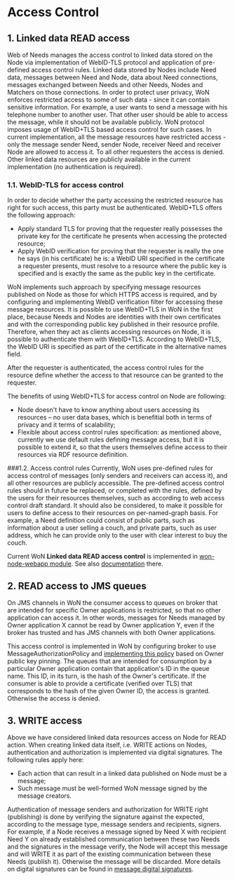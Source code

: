 #	Access Control

## 1.	Linked data READ access

Web of Needs manages the access control to linked data stored on the Node via implementation of WebID-TLS protocol 
and application of pre-defined access control rules. Linked data stored by Nodes include Need data, messages between 
Need and Node, data about Need connections, messages exchanged between Needs and other Needs, Nodes and Matchers on 
those connections. In order to protect user privacy, WoN enforces restricted access to some of such data - since it 
can contain sensitive information. For example, a user wants to send a message with his telephone number to another 
user. That other user should be able to access the message, while it should not be available publicly. WoN protocol 
imposes usage of WebID+TLS based access control for such cases. In current implementation, all the message 
resources have restricted access - only the message sender Need, sender Node, receiver Need and receiver Node are 
allowed to access it. To all other requesters the access is denied. Other linked data resources are publicly 
available in the current implementation (no authentication is required). 

### 1.1.	WebID-TLS for access control
In order to decide whether the party accessing the restricted resource has right for such access, this party must be 
authenticated. WebID+TLS offers the following approach:
*	Apply standard TLS for proving that the requester really possesses the private key for the certificate he presents 
when accessing the protected resource;
*	Apply WebID verification for proving that the requester is really the one he says (in his certificate) he is: a 
WebID URI specified in the certificate a requester presents, must resolve to a resource where the public key is 
specified and is exactly the same as the public key in the certificate.

WoN implements such approach by specifying message resources published on Node as those for which HTTPS access is 
required, and by configuring and implementing WebID verification filter for accessing these message resources. It is 
possible to use WebID+TLS in WoN in the first place, because Needs and Nodes are identities with their own 
certificates and with the corresponding public key published in their resource profile. Therefore, when they act as 
clients accessing resources on Node, it is possible to authenticate them with WebID+TLS. According to WebID+TLS, the 
WebID URI is specified as part of the certificate in the alternative names field.


After the requester is authenticated, the access control rules for the resource define whether the access to that 
resource can be granted to the requester.


The benefits of using WebID+TLS for access control on Node are following:
*	Node doesn't have to know anything about users accessing its resources – no user data bases, which is benefitial 
both in terms of privacy and it terms of scalability;
*	Flexible about access control rules specification: as mentioned above, currently we use default rules defining 
message access, but it is possible to extend it, so that the users themselves define access to their resources via 
RDF resource definition.

###1.2.	Access control rules
Currently, WoN uses pre-defined rules for access control of messages (only senders and receivers can access it), and 
all other resources are publicly accessible. The pre-defined access control rules should in future be replaced, or 
completed with the rules, defined by the users for their resources themselves, such as according to web access 
control draft standard. It should also be considered, to make
 it possible for users to define access to their resources on per-named-graph basis. For example, a Need definition 
 could consist of public parts, such as information about a user selling a couch, and private parts, such as user 
 address, which he can provide only to the user with clear interest to buy the couch.

Current WoN **Linked data READ access control** is implemented in [won-node-webapp module](../../won-node-webapp). 
See also [documentation](../../won-node-webapp/doc/linked-data-access.md) there.

## 2.	READ access to JMS queues
On JMS channels in WoN the consumer access to queues on broker that are intended for specific Owner applications is 
restricted, so that no other application can access it. In other words, messages for Needs managed by Owner 
application X cannot be read by Owner application Y, even if the broker has trusted and has JMS channels with both 
Owner applications.

This access control is implemented in WoN by configuring broker to use MessageAuthorizationPolicy
and [implementing this policy](../../won-cryptography/src/main/java/won/cryptography/service/MessageOwnerConsumptionPolicy.java) based on Owner 
public key pinning. The queues that are intended for consumption by a particular Owner application contain that 
application's ID in the queue name. This ID, in its turn, is the hash of the Owner's certificate. If the consumer is 
able to provide a certificate (verified over TLS) that corresponds to the hash of the given Owner ID, the access is 
granted. Otherwise the access is denied.

## 3.	WRITE access
Above we have considered linked data resources access on Node for READ action. When creating linked data itself, i.e.
 WRITE actions on Nodes, authentication and authorization is implemented via digital signatures. The following rules 
 apply here:
*	Each action that can result in a linked data published on Node must be a message;
*	Such message must be well-formed WoN message signed by the message creators.

Authentication of message senders and authorization for WRITE right (publishing) is done by verifying the signature 
against the expected, according to the message type, message senders and recipients, signers. For example, if a Node 
receives a message signed by Need X with recipient Need Y on already established communication between these two 
Needs and the signatures in the message verify, the Node will accept this message and will WRITE it as part of the 
existing communication between these Needs (publish it). Otherwise the message will be discarded. More details on 
digital signatures can be found in [message digital signatures](message-signatures.md).






